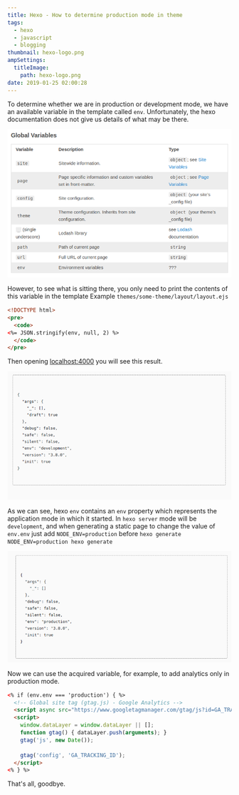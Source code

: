 ```yaml
---
title: Hexo - How to determine production mode in theme
tags:
  - hexo
  - javascript
  - blogging
thumbnail: hexo-logo.png
ampSettings:
  titleImage:
    path: hexo-logo.png
date: 2019-01-25 02:00:28
---
```


To determine whether we are in production or development mode, we have an available variable in the template called `env`.
Unfortunately, the hexo documentation does not give us details of what may be there.

![hexo global variables list](hexo-how-to-determine-production-mode-in-theme/hexo-global-variables-list.png)

However, to see what is sitting there, you only need to print the contents of this variable in the template
Example `themes/some-theme/layout/layout.ejs`

```html
<!DOCTYPE html>
<pre>
  <code>
<%= JSON.stringify(env, null, 2) %>
  </code>
</pre>
```

Then opening [localhost:4000](http://localhost:4000) you will see this result.

![hexo env variable result](hexo-how-to-determine-production-mode-in-theme/env-return.png)

As we can see, hexo `env` contains an `env` property which represents the application mode in which it started.
In `hexo server` mode will be `development`, and when generating a static page to change the value of `env.env` just add `NODE_ENV=production` before `hexo generate`
`NODE_ENV=production hexo generate`

![hexo env variable result in production mode](hexo-how-to-determine-production-mode-in-theme/env-return-production.png)

Now we can use the acquired variable, for example, to add analytics only in production mode.

```html
<% if (env.env === 'production') { %>
  <!-- Global site tag (gtag.js) - Google Analytics -->
  <script async src="https://www.googletagmanager.com/gtag/js?id=GA_TRACKING_ID"></script>
  <script>
    window.dataLayer = window.dataLayer || [];
    function gtag() { dataLayer.push(arguments); }
    gtag('js', new Date());

    gtag('config', 'GA_TRACKING_ID');
  </script>
<% } %>
```

That's all, goodbye.